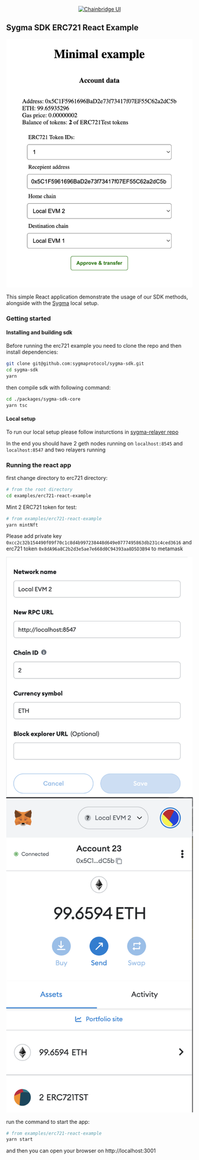 <p align="center"><a href="https://https://chainsafe.io/"><img width="250" title="Chainbridge UI" src='../../assets/full-logo.png'/></a></p>

## Sygma SDK ERC721 React Example
<p align="center">
<img widht="700" src='./public/erc721-example-screen.png' alt="screen" />
</p>

This simple React application demonstrate the usage of our SDK methods, alongside with the [Sygma](https://github.com/sygmaprotocol/sygma-relayer) local setup.

### Getting started
#### Installing and building sdk
Before running the erc721 example you need to clone the repo and then install dependencies:

```bash
git clone git@github.com:sygmaprotocol/sygma-sdk.git
cd sygma-sdk
yarn
```

then compile sdk with following command:
```bash
cd ./packages/sygma-sdk-core
yarn tsc
```


#### Local setup
To run our local setup please follow insturctions in [sygma-relayer repo](https://github.com/sygmaprotocol/sygma-relayer#local-environment)

In the end you should have 2 geth nodes running on `localhost:8545` and `localhost:8547` and two relayers running

### Running the react app
first change directory to erc721 directory:

```bash
# from the root directory
cd examples/erc721-react-example
```

Mint 2 ERC721 token for test:
```bash
# from examples/erc721-react-example
yarn mintNft
```
Please add private key `0xcc2c32b154490f09f70c1c8d4b997238448d649e0777495863db231c4ced3616`
and erc721 token `0x8dA96a8C2b2d3e5ae7e668d0C94393aa8D5D3B94` to metamask
<p align="center">
<img widht="200" src='./public/metamask0.png' alt="screen" />
<img widht="200" src='./public/metamask1.png' alt="screen" />

</p>


run the command to start the app:
```bash
# from examples/erc721-react-example
yarn start
```
and then you can open your browser on http://localhost:3001



